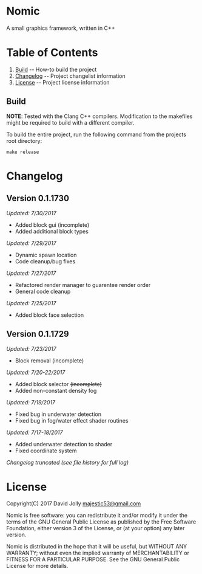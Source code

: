 Nomic
=====

A small graphics framework, written in C++

Table of Contents
=================

1. [Build](https://github.com/majestic53/nomic-alpha#build) -- How-to build the project
2. [Changelog](https://github.com/majestic53/nomic-alpha#changelog) -- Project changelist information
3. [License](https://github.com/majestic53/nomic-alpha#license) -- Project license information

Build
-----

__NOTE__: Tested with the Clang C++ compilers. Modification to the makefiles might be required to build with a different compiler.

To build the entire project, run the following command from the projects root directory:

```
make release
```

Changelog
=========

Version 0.1.1730
----------------
*Updated: 7/30/2017*

* Added block gui (incomplete)
* Added additional block types

*Updated: 7/29/2017*

* Dynamic spawn location
* Code cleanup/bug fixes

*Updated: 7/27/2017*

* Refactored render manager to guarentee render order
* General code cleanup

*Updated: 7/25/2017*

* Added block face selection

Version 0.1.1729
----------------
*Updated: 7/23/2017*

* Block removal (incomplete)

*Updated: 7/20-22/2017*

* Added block selector <s>(incomplete)</s>
* Added non-constant density fog

*Updated: 7/19/2017*

* Fixed bug in underwater detection
* Fixed bug in fog/water effect shader routines

*Updated: 7/17-18/2017*

* Added underwater detection to shader
* Fixed coordinate system

*Changelog truncated (see file history for full log)*

License
=======

Copyright(C) 2017 David Jolly <majestic53@gmail.com>

Nomic is free software: you can redistribute it and/or modify
it under the terms of the GNU General Public License as published by
the Free Software Foundation, either version 3 of the License, or
(at your option) any later version.

Nomic is distributed in the hope that it will be useful,
but WITHOUT ANY WARRANTY; without even the implied warranty of
MERCHANTABILITY or FITNESS FOR A PARTICULAR PURPOSE.  See the
GNU General Public License for more details.
